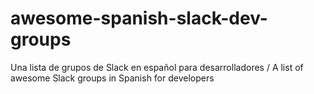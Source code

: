 # awesome-spanish-slack-dev-groups
Una lista de grupos de Slack en español para desarrolladores / A list of awesome Slack groups in Spanish for developers
